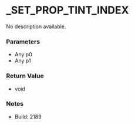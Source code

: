 # _SET_PROP_TINT_INDEX

No description available.

### Parameters
* Any p0
* Any p1

### Return Value
* void

### Notes
* Build: 2189

